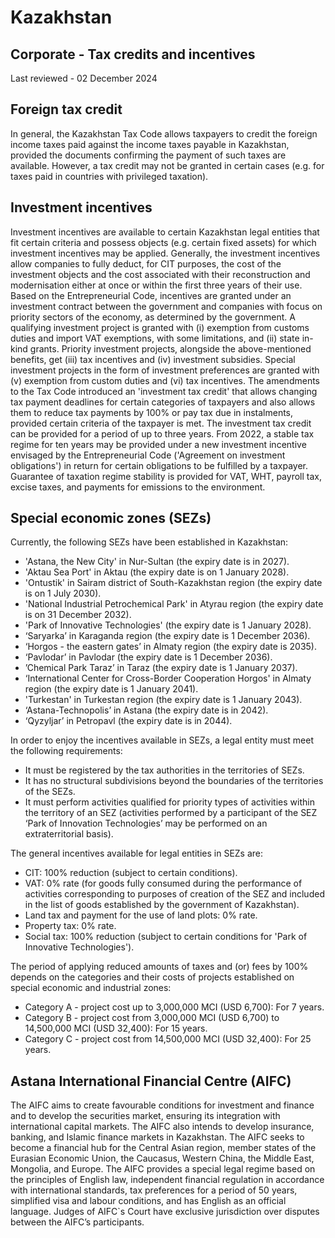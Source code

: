 # Kazakhstan
## Corporate - Tax credits and incentives
Last reviewed - 02 December 2024
## Foreign tax credit
In general, the Kazakhstan Tax Code allows taxpayers to credit the foreign income taxes paid against the income taxes payable in Kazakhstan, provided the documents confirming the payment of such taxes are available. However, a tax credit may not be granted in certain cases (e.g. for taxes paid in countries with privileged taxation).
## Investment incentives
Investment incentives are available to certain Kazakhstan legal entities that fit certain criteria and possess objects (e.g. certain fixed assets) for which investment incentives may be applied. Generally, the investment incentives allow companies to fully deduct, for CIT purposes, the cost of the investment objects and the cost associated with their reconstruction and modernisation either at once or within the first three years of their use.
Based on the Entrepreneurial Code, incentives are granted under an investment contract between the government and companies with focus on priority sectors of the economy, as determined by the government. A qualifying investment project is granted with (i) exemption from customs duties and import VAT exemptions, with some limitations, and (ii) state in-kind grants. Priority investment projects, alongside the above-mentioned benefits, get (iii) tax incentives and (iv) investment subsidies. Special investment projects in the form of investment preferences are granted with (v) exemption from custom duties and (vi) tax incentives.
The amendments to the Tax Code introduced an 'investment tax credit' that allows changing tax payment deadlines for certain categories of taxpayers and also allows them to reduce tax payments by 100% or pay tax due in instalments, provided certain criteria of the taxpayer is met. The investment tax credit can be provided for a period of up to three years.
From 2022, a stable tax regime for ten years may be provided under a new investment incentive envisaged by the Entrepreneurial Code ('Agreement on investment obligations') in return for certain obligations to be fulfilled by a taxpayer. Guarantee of taxation regime stability is provided for VAT, WHT, payroll tax, excise taxes, and payments for emissions to the environment.
## Special economic zones (SEZs)
Currently, the following SEZs have been established in Kazakhstan:
  * 'Astana, the New City' in Nur-Sultan (the expiry date is in 2027).
  * 'Aktau Sea Port' in Aktau (the expiry date is on 1 January 2028).
  * 'Ontustik' in Sairam district of South-Kazakhstan region (the expiry date is on 1 July 2030).
  * 'National Industrial Petrochemical Park' in Atyrau region (the expiry date is on 31 December 2032).
  * 'Park of Innovative Technologies' (the expiry date is 1 January 2028).
  * ‘Saryarka’ in Karaganda region (the expiry date is 1 December 2036).
  * ‘Horgos - the eastern gates’ in Almaty region (the expiry date is 2035).
  * ‘Pavlodar’ in Pavlodar (the expiry date is 1 December 2036).
  * ’Chemical Park Taraz’ in Taraz (the expiry date is 1 January 2037).
  * ‘International Center for Cross-Border Cooperation Horgos' in Almaty region (the expiry date is 1 January 2041).
  * 'Turkestan' in Turkestan region (the expiry date is 1 January 2043).
  * ‘Astana-Technopolis’ in Astana (the expiry date is in 2042).
  * ‘Qyzyljar’ in Petropavl (the expiry date is in 2044).


In order to enjoy the incentives available in SEZs, a legal entity must meet the following requirements:
  * It must be registered by the tax authorities in the territories of SEZs.
  * It has no structural subdivisions beyond the boundaries of the territories of the SEZs.
  * It must perform activities qualified for priority types of activities within the territory of an SEZ (activities performed by a participant of the SEZ ‘Park of Innovation Technologies’ may be performed on an extraterritorial basis).


The general incentives available for legal entities in SEZs are:
  * CIT: 100% reduction (subject to certain conditions).
  * VAT: 0% rate (for goods fully consumed during the performance of activities corresponding to purposes of creation of the SEZ and included in the list of goods established by the government of Kazakhstan).
  * Land tax and payment for the use of land plots: 0% rate.
  * Property tax: 0% rate.
  * Social tax: 100% reduction (subject to certain conditions for 'Park of Innovative Technologies').


The period of applying reduced amounts of taxes and (or) fees by 100% depends on the categories and their costs of projects established on special economic and industrial zones:
  * Category A - project cost up to 3,000,000 MCI (USD 6,700): For 7 years. 
  * Category B - project cost from 3,000,000 MCI (USD 6,700) to 14,500,000 MCI (USD 32,400): For 15 years.
  * Category C - project cost from 14,500,000 MCI (USD 32,400): For 25 years.


## Astana International Financial Centre (AIFC)
The AIFC aims to create favourable conditions for investment and finance and to develop the securities market, ensuring its integration with international capital markets. The AIFC also intends to develop insurance, banking, and Islamic finance markets in Kazakhstan. The AIFC seeks to become a financial hub for the Central Asian region, member states of the Eurasian Economic Union, the Caucasus, Western China, the Middle East, Mongolia, and Europe.
The AIFC provides a special legal regime based on the principles of English law, independent financial regulation in accordance with international standards, tax preferences for a period of 50 years, simplified visa and labour conditions, and has English as an official language. Judges of AIFC`s Court have exclusive jurisdiction over disputes between the AIFC’s participants.
